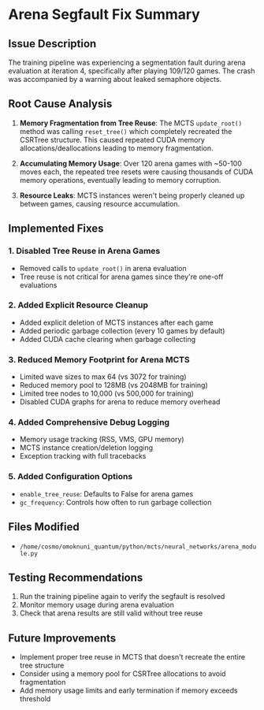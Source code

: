 # Arena Segfault Fix Summary

## Issue Description
The training pipeline was experiencing a segmentation fault during arena evaluation at iteration 4, specifically after playing 109/120 games. The crash was accompanied by a warning about leaked semaphore objects.

## Root Cause Analysis

1. **Memory Fragmentation from Tree Reuse**: The MCTS `update_root()` method was calling `reset_tree()` which completely recreated the CSRTree structure. This caused repeated CUDA memory allocations/deallocations leading to memory fragmentation.

2. **Accumulating Memory Usage**: Over 120 arena games with ~50-100 moves each, the repeated tree resets were causing thousands of CUDA memory operations, eventually leading to memory corruption.

3. **Resource Leaks**: MCTS instances weren't being properly cleaned up between games, causing resource accumulation.

## Implemented Fixes

### 1. Disabled Tree Reuse in Arena Games
- Removed calls to `update_root()` in arena evaluation
- Tree reuse is not critical for arena games since they're one-off evaluations

### 2. Added Explicit Resource Cleanup
- Added explicit deletion of MCTS instances after each game
- Added periodic garbage collection (every 10 games by default)
- Added CUDA cache clearing when garbage collecting

### 3. Reduced Memory Footprint for Arena MCTS
- Limited wave sizes to max 64 (vs 3072 for training)
- Reduced memory pool to 128MB (vs 2048MB for training)
- Limited tree nodes to 10,000 (vs 500,000 for training)
- Disabled CUDA graphs for arena to reduce memory overhead

### 4. Added Comprehensive Debug Logging
- Memory usage tracking (RSS, VMS, GPU memory)
- MCTS instance creation/deletion logging
- Exception tracking with full tracebacks

### 5. Added Configuration Options
- `enable_tree_reuse`: Defaults to False for arena games
- `gc_frequency`: Controls how often to run garbage collection

## Files Modified
- `/home/cosmo/omoknuni_quantum/python/mcts/neural_networks/arena_module.py`

## Testing Recommendations
1. Run the training pipeline again to verify the segfault is resolved
2. Monitor memory usage during arena evaluation
3. Check that arena results are still valid without tree reuse

## Future Improvements
- Implement proper tree reuse in MCTS that doesn't recreate the entire tree structure
- Consider using a memory pool for CSRTree allocations to avoid fragmentation
- Add memory usage limits and early termination if memory exceeds threshold